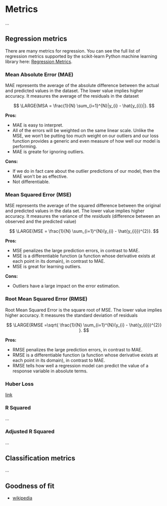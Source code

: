 # Metrics
...

## Regression metrics
There are many metrics for regression. You can see the full list of regression metrics supported by the scikit-learn Python machine learning library here: [Regression Metrics](https://scikit-learn.org/stable/modules/classes.html#regression-metrics).

### Mean Absolute Error (MAE)
MAE represents the average of the absolute difference between the actual and predicted values in the dataset. The lower value implies higher accuracy. It measures the average of the residuals in the dataset  

$$ \LARGE{MSA = \frac{1}{N} \sum_{i=1}^{N}|y_{i} - \hat{y_{i}}|}. $$

**Pros:** 
- MAE is easy to interpret.
- All of the errors will be weighted on the same linear scale. Unlike the MSE, we won’t be putting too much weight on our outliers and our loss function provides a generic and even measure of how well our model is performing.
- MAE is greate for ignoring outliers.

**Cons:**
- If we do in fact care about the outlier predictions of our model, then the MAE won’t be as effective.
- Not differentiable.

### Mean Squared Error (MSE)
MSE represents the average of the squared difference between the original and predicted values in the data set. The lower value implies higher accuracy. It measures the variance of the *residuals* (difference between an observed and the predicted value)  

$$ \LARGE{MSE = \frac{1}{N} \sum_{i=1}^{N}(y_{i} - \hat{y_{i}})^{2}}. $$

**Pros:** 
- MSE penalizes the large prediction errors, in contrast to MAE.
- MSE is a differentiable function (a function whose derivative exists at each point in its domain), in contrast to MAE.
- MSE is great for learning outliers.

**Cons:**
- Outliers have a large impact on the error estimation.


### Root Mean Squared Error (RMSE)
Root Mean Squared Error is the square root of MSE. The lower value implies higher accuracy. It measures the standard deviation of residuals  

$$ \LARGE{RMSE =\sqrt{ \frac{1}{N} \sum_{i=1}^{N}(y_{i} - \hat{y_{i}})^{2}} }. $$

**Pros:**
- RMSE penalizes the large prediction errors, in contrast to MAE.
- RMSE is a differentiable function (a function whose derivative exists at each point in its domain), in contrast to MAE.
- RMSE tells how well a regression model can predict the value of a response variable in absolute terms.


### Huber Loss
[link](https://bigdatafinance.tw/index.php/tech/methodology/897-3-most-common-loss-functions-for-machine-learning-regression)

### R Squared 
...

### Adjusted R Squared 
...


## Classification metrics
...


## Goodness of fit
- [wikipedia](https://en.wikipedia.org/wiki/Goodness_of_fit)
